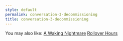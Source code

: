 ```yaml
---
style: default
permalink: conversation-3-decommissioning
title: conversation-3-decommissioning
---
```

You may also like:
[A Waking Nightmare](http://scp-wiki.net/a-waking-nightmare)
[Rollover Hours](http://scp-wiki.net/rollover-hours)